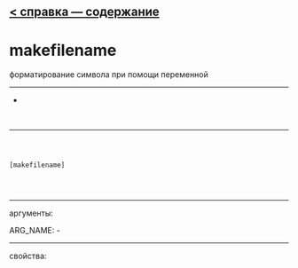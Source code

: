 [< справка — содержание](index.html)
---

# makefilename


форматирование символа при помощи переменной

---

-
<br>


---


```



[makefilename]


            
```

---
аргументы:

ARG_NAME: -<br>

---
свойства:


